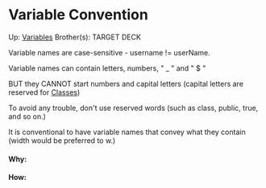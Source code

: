 # Variable Convention

Up: [Variables](variables)
Brother(s):
TARGET DECK

Variable names are case-sensitive - username != userName.

Variable names can contain letters, numbers, " _ " and " $ "

BUT they CANNOT start numbers and capital letters (capital letters are reserved for [Classes](classes))

To avoid any trouble, don't use reserved words (such as class, public, true, and so on.)

It is conventional to have variable names that convey what they contain (width would be preferred to w.)





































#### Why:
#### How:









